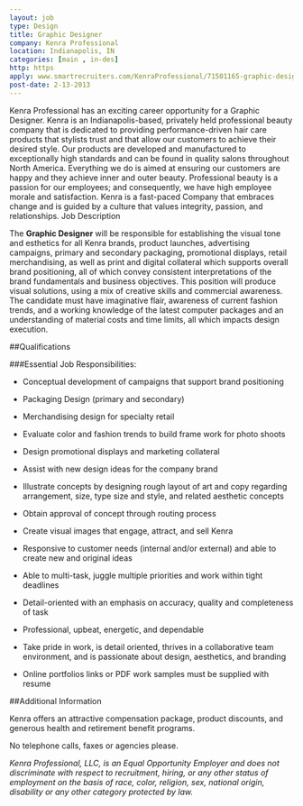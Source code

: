 ```yaml
---
layout: job
type: Design
title: Graphic Designer
company: Kenra Professional
location: Indianapolis, IN
categories: [main , in-des]
http: https
apply: www.smartrecruiters.com/KenraProfessional/71501165-graphic-designer
post-date: 2-13-2013
---
```


Kenra Professional has an exciting career opportunity for a  Graphic Designer. Kenra is an Indianapolis-based, privately held professional beauty company that is dedicated to providing performance-driven hair care products that stylists trust and that allow our customers to achieve their desired style. Our products are developed and manufactured to exceptionally high standards and can be found in quality salons throughout North America. Everything we do is aimed at ensuring our customers are happy and they achieve inner and outer beauty. Professional beauty is a passion for our employees; and consequently, we have high employee morale and satisfaction. Kenra is a fast-paced Company that embraces change and is guided by a culture that values integrity, passion, and relationships.
Job Description


The  **Graphic Designer**  will be responsible for establishing the visual tone and esthetics for all Kenra brands, product launches, advertising campaigns, primary and secondary packaging, promotional displays, retail merchandising, as well as print and digital collateral which supports overall brand positioning, all of which convey consistent interpretations of the brand fundamentals and business objectives. This position will produce visual solutions, using a mix of creative skills and commercial awareness.  The candidate must have imaginative flair, awareness of current fashion trends, and a working knowledge of the latest computer packages and an understanding of material costs and time limits, all which impacts design execution.

 
##Qualifications

###Essential Job Responsibilities:

* Conceptual development of campaigns that support brand positioning
* Packaging Design (primary and secondary)
* Merchandising design for specialty retail
* Evaluate color and fashion trends to build frame work for photo shoots
* Design promotional displays and marketing collateral
* Assist with new design ideas for the company brand
* Illustrate concepts by designing rough layout of art and copy regarding arrangement, size, type size and style, and related aesthetic concepts
* Obtain approval of concept through routing process
* Create visual images that engage, attract, and sell Kenra
* Responsive to customer needs (internal and/or external) and able to create new and original ideas
* Able to multi-task, juggle multiple priorities and work within tight deadlines
* Detail-oriented with an emphasis on accuracy, quality and completeness of task
* Professional, upbeat, energetic, and dependable
* Take pride in work, is detail oriented, thrives in a collaborative team environment, and is passionate about design, aesthetics, and branding

* Online portfolios links or PDF work samples must be supplied with resume

    

##Additional Information

Kenra offers an attractive compensation package, product discounts, and generous health and retirement benefit programs.

No telephone calls, faxes or agencies please.

*Kenra Professional, LLC, is an Equal Opportunity Employer and does not discriminate with respect to recruitment, hiring, or any other status of employment on the basis of race, color, religion, sex, national origin, disability or any other category protected by law.*
